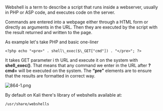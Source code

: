 


  
Webshell is a term to describe a script that runs inside a webserver, usually in PHP or ASP code, and executes code on the server.  
  
Commands are entered into a webpage either through a HTML form or directly as arguments in the URL. Then they are executed by the script with the result returned and written to the page.  
  
As example let's take PHP and basic one-liner  
  
`<?php echo "<pre>" . shell\_exec($\_GET["cmd"]) . "</pre>"; ?>`  
  
It takes GET parameter i th URL and execute it on the system with **shell\_exec()**. That means that any command we enter in the URL after **?cmd=** will be executed on the system. The **“pre”** elements are to ensure that the results are formatted in correct way.  
  
![864-1.png](864-1.png)  
  
By default on Kali there's library of webshells available at:  
  
`/usr/share/webshells`